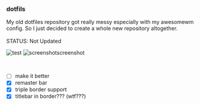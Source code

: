 ### dotfils
My old dotfiles repository got really messy especially with my awesomewm config. So I just decided to create a whole new repository altogether.
<br><br>
STATUS: Not Updated
<br>

![test](https://github.com/user-attachments/assets/7047c318-dd19-4863-a8ea-e99685f7e471)
![screenshotscreenshot](https://github.com/user-attachments/assets/ae2b473f-ef34-48b0-b92d-be058908b495)

<br>

- [ ] make it better
- [x] remaster bar
- [x] triple border support
- [x] titlebar in border??? (wtf???)

<br>

